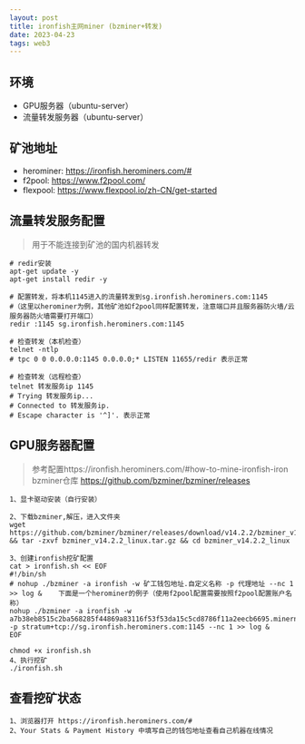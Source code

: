 ```yaml
---
layout: post
title: ironfish主网miner (bzminer+转发)
date: 2023-04-23
tags: web3
---
```


## 环境
* GPU服务器（ubuntu-server）
* 流量转发服务器（ubuntu-server）

## 矿池地址
* herominer: https://ironfish.herominers.com/#
* f2pool: https://www.f2pool.com/
* flexpool: https://www.flexpool.io/zh-CN/get-started

## 流量转发服务配置
> 用于不能连接到矿池的国内机器转发
```shell
# redir安装
apt-get update -y
apt-get install redir -y

# 配置转发，将本机1145进入的流量转发到sg.ironfish.herominers.com:1145
#（这里以herominer为例，其他矿池如f2pool同样配置转发，注意端口并且服务器防火墙/云服务器防火墙需要打开端口）
redir :1145 sg.ironfish.herominers.com:1145

# 检查转发（本机检查）
telnet -ntlp
# tpc 0 0 0.0.0.0:1145 0.0.0.0;* LISTEN 11655/redir 表示正常

# 检查转发（远程检查）
telnet 转发服务ip 1145
# Trying 转发服务ip...
# Connected to 转发服务ip.
# Escape character is '^]'. 表示正常
```

## GPU服务器配置
> 参考配置https://ironfish.herominers.com/#how-to-mine-ironfish-iron
> bzminer仓库 https://github.com/bzminer/bzminer/releases
```shell
1、显卡驱动安装（自行安装）

2、下载bzminer,解压，进入文件夹
wget https://github.com/bzminer/bzminer/releases/download/v14.2.2/bzminer_v14.2.2_linux.tar.gz && tar -zxvf bzminer_v14.2.2_linux.tar.gz && cd bzminer_v14.2.2_linux

3、创建ironfish挖矿配置
cat > ironfish.sh << EOF
#!/bin/sh
# nohup ./bzminer -a ironfish -w 矿工钱包地址.自定义名称 -p 代理地址 --nc 1 >> log &    下面是一个herominer的例子（使用f2pool配置需要按照f2pool配置账户名称）
nohup ./bzminer -a ironfish -w a7b38eb8515c2ba568285f44869a83116f53f53da15c5cd8786f11a2eecb6695.minern1 -p stratum+tcp://sg.ironfish.herominers.com:1145 --nc 1 >> log &
EOF

chmod +x ironfish.sh
4、执行挖矿
./ironfish.sh
```

## 查看挖矿状态

```shell
1、浏览器打开 https://ironfish.herominers.com/#
2、Your Stats & Payment History 中填写自己的钱包地址查看自己机器在线情况
```